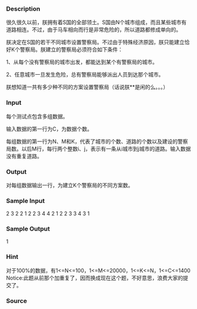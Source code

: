 
### Description

很久很久以前，朕拥有着S国的全部领土。S国由N个城市组成，而且某些城市有道路相连。不过，由于马车相向而行是非常危险的，所以道路都修成单向的。

朕决定在S国的若干不同城市设置警察局。不过由于特殊经济原因，朕只能建立恰好K个警察局。朕建立的警察局必须符合如下条件：

1、从每个没有警察局的城市出发，都能达到某个有警察局的城市。

2、任意城市一旦发生危险，总有警察局能够派出人员到达那个城市。

朕想知道一共有多少种不同的方案设置警察局（话说朕**是闲的么。。。）




### Input


每个测试点包含多组数据。

输入数据的第一行为C，为数据个数。

每组数据的第一行为N、M和K，代表了城市的个数、道路的个数以及建设的警察局数。以后M行，每行两个整数i、j，表示有一条从i城市到j城市的道路。输入数据没有重复道路。


### Output

对每组数据输出一行，为建立K个警察局的不同方案数。

### Sample Input
2
3 2 2
1 2
2 3
4 4 2
1 2
2 3
3 4
3 1


### Sample Output
1

### Hint

对于100%的数据，有1<=N<=100，1<=M<=20000，1<=K<=N，1<=C<=1400
Notice:此题从前那个加重复了，因而换成现在这个题，不好意思，浪费大家的提交了。

### Source
